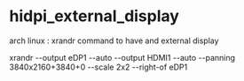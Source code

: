 # hidpi_external_display
arch linux : xrandr command to have and external display

xrandr --output eDP1 --auto --output HDMI1 --auto --panning 3840x2160+3840+0 --scale 2x2 --right-of eDP1
